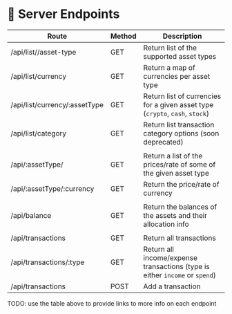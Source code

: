 # 🚀 Server Endpoints

| Route | Method | Description |
| ----- | ------ | ----------- |
| /api/list//asset-type | GET | Return list of the supported asset types |
| /api/list/currency | GET | Return a map of currencies per asset type |
| /api/list/currency/:assetType | GET | Return list of currencies for a given asset type (`crypto`, `cash`, `stock`) |
| /api/list/category | GET | Return list transaction category options (soon deprecated) |
| |
| /api/:assetType/ | GET | Return a list of the prices/rate of some of the given asset type |
| /api/:assetType/:currency | GET | Return the price/rate of currency |
| |
| /api/balance | GET | Return the balances of the assets and their allocation info |
| |
| /api/transactions | GET | Return all transactions |
| /api/transactions/:type | GET | Return all income/expense transactions (type is either `income` or `spend`) |
| /api/transactions | POST | Add a transaction |


TODO: use the table above to provide links to more info on each endpoint
